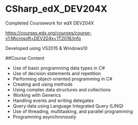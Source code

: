 # CSharp_edX_DEV204X
Completed Coursework for edX DEV204X

https://courses.edx.org/courses/course-v1:Microsoft+DEV204x+1T2016/info

Developed using VS2015 & Windows10

##Course Content

* Use of basic programming data types in C#
* Use of decision statements and repetition
* Performing object-oriented programming in C#
* Creating and using methods
* Using complex data structures and collections
* Working with Generics
* Handling events and writing delegates
* Query data using Language Integrated Query (LINQ)
* Use of threading, multitasking, and parallel programming
* Programming asynchronously

